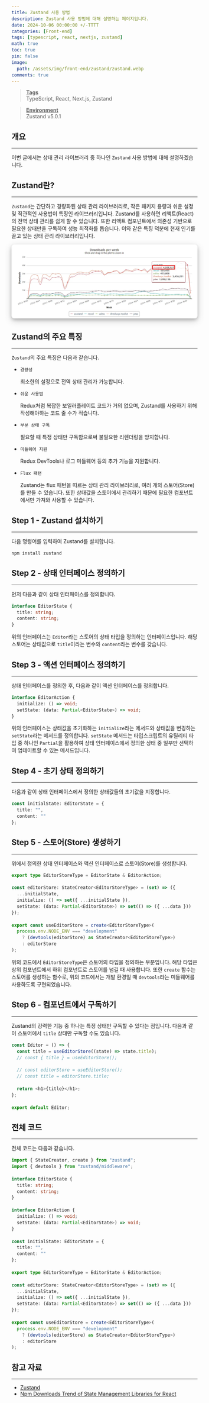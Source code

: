 ```yaml
---
title: Zustand 사용 방법
description: Zustand 사용 방법에 대해 설명하는 페이지입니다.
date: 2024-10-06 00:00:00 +/-TTTT
categories: [Front-end]
tags: [typescript, react, nextjs, zustand]
math: true
toc: true
pin: false
image:
  path: /assets/img/front-end/zustand/zustand.webp
comments: true
---
```


<blockquote class="prompt-info"><p><strong><u>Tags</u></strong> <br />
TypeScript, React, Next.js, Zustand</p></blockquote>

<blockquote class="prompt-info"><p><strong><u>Environment</u></strong> <br />
Zustand v5.0.1 </p></blockquote>

## 개요

<hr />

이번 글에서는 상태 관리 라이브러리 중 하나인 `Zustand` 사용 방법에 대해 설명하겠습니다.

## Zustand란?

<hr />

`Zustand`는 간단하고 경량화된 상태 관리 라이브러리로, 작은 패키지 용량과 쉬운 설정 및 직관적인 사용법이 특징인 라이브러리입니다. Zustand를 사용하면 리액트(React)의 전역 상태 관리를 쉽게 할 수 있습니다. 또한 리액트 컴포넌트에서 의존성 기반으로 필요한 상태만을 구독하여 성능 최적화를 돕습니다. 이와 같은 특징 덕분에 현재 인기를 끌고 있는 상태 관리 라이브러리입니다.

<img src="/assets/img/front-end/zustand/pic1.webp" alt="pic1" style="box-shadow: 0 4px 8px 0 rgba(0, 0, 0, 0.2), 0 6px 20px 0 rgba(0, 0, 0, 0.19); border-radius: 0.5rem"/>

## Zustand의 주요 특징

<hr />

`Zustand`의 주요 특징은 다음과 같습니다.

- `경량성`

  최소한의 설정으로 전역 상태 관리가 가능합니다.

- `쉬운 사용법`

  Redux처럼 복잡한 보일러플레이트 코드가 거의 없으며, Zustand를 사용하기 위해 작성해야하는 코드 줄 수가 적습니다.

- `부분 상태 구독`

  필요할 때 특정 상태만 구독함으로써 불필요한 리렌더링을 방지합니다.

- `미들웨어 지원`

  Redux DevTools나 로그 미들웨어 등의 추가 기능을 지원합니다.

- `Flux 패턴`

  Zustand는 flux 패턴을 따르는 상태 관리 라이브러리로, 여러 개의 스토어(Store)를 만들 수 있습니다. 또한 상태값을 스토어에서 관리하기 때문에 필요한 컴포넌트에서만 가져와 사용할 수 있습니다.

## Step 1 - Zustand 설치하기

<hr />

다음 명령어를 입력하여 Zustand를 설치합니다.

```bash
npm install zustand
```

## Step 2 - 상태 인터페이스 정의하기

<hr />

먼저 다음과 같이 상태 인터페이스를 정의합니다.

```typescript
interface EditorState {
  title: string;
  content: string;
}
```

위의 인터페이스는 `Editor`라는 스토어의 상태 타입을 정의하는 인터페이스입니다. 해당 스토어는 상태값으로 `title`이라는 변수와 `content`라는 변수를 갖습니다.

## Step 3 - 액션 인터페이스 정의하기

<hr />

상태 인터페이스를 정의한 후, 다음과 같이 액션 인터페이스를 정의합니다.

```typescript
interface EditorAction {
  initialize: () => void;
  setState: (data: Partial<EditorState>) => void;
}
```

위의 인터페이스는 상태값을 초기화하는 `initialize`라는 메서드와 상태값을 변경하는 `setState`라는 메서드를 정의합니다. `setState` 메서드는 타입스크립트의 유틸리티 타입 중 하나인 `Partial`을 활용하여 상태 인터페이스에서 정의한 상태 중 일부만 선택하여 업데이트할 수 있는 메서드입니다.

## Step 4 - 초기 상태 정의하기

<hr />

다음과 같이 상태 인터페이스에서 정의한 상태값들의 초기값을 지정합니다.

```typescript
const initialState: EditorState = {
  title: "",
  content: ""
};
```

## Step 5 - 스토어(Store) 생성하기

<hr />

위에서 정의한 상태 인터페이스와 액션 인터페이스로 스토어(Store)를 생성합니다.

```typescript
export type EditorStoreType = EditorState & EditorAction;

const editorStore: StateCreator<EditorStoreType> = (set) => ({
  ...initialState,
  initialize: () => set({ ...initialState }),
  setState: (data: Partial<EditorState>) => set(() => ({ ...data }))
});

export const useEditorStore = create<EditorStoreType>(
  process.env.NODE_ENV === "development"
    ? (devtools(editorStore) as StateCreator<EditorStoreType>)
    : editorStore
);
```

위의 코드에서 `EditorStoreType`은 스토어의 타입을 정의하는 부분입니다. 해당 타입은 상위 컴포넌트에서 하위 컴포넌트로 스토어를 넘길 때 사용합니다. 또한 `create` 함수는 스토어를 생성하는 함수로, 위의 코드에서는 개발 환경일 때 `devtools`라는 미들웨어를 사용하도록 구현되었습니다.

## Step 6 - 컴포넌트에서 구독하기

<hr />

Zustand의 강력한 기능 중 하나는 특정 상태만 구독할 수 있다는 점입니다. 다음과 같이 스토어에서 `title` 상태만 구독할 수도 있습니다.

```typescript
const Editor = () => {
  const title = useEditorStore((state) => state.title);
  // const { title } = useEditorStore();

  // const editorStore = useEditorStore();
  // const title = editorStore.title;

  return <h1>{title}</h1>;
};

export default Editor;
```

## 전체 코드

<hr />

전체 코드는 다음과 같습니다.

```typescript
import { StateCreator, create } from "zustand";
import { devtools } from "zustand/middleware";

interface EditorState {
  title: string;
  content: string;
}

interface EditorAction {
  initialize: () => void;
  setState: (data: Partial<EditorState>) => void;
}

const initialState: EditorState = {
  title: "",
  content: ""
};

export type EditorStoreType = EditorState & EditorAction;

const editorStore: StateCreator<EditorStoreType> = (set) => ({
  ...initialState,
  initialize: () => set({ ...initialState }),
  setState: (data: Partial<EditorState>) => set(() => ({ ...data }))
});

export const useEditorStore = create<EditorStoreType>(
  process.env.NODE_ENV === "development"
    ? (devtools(editorStore) as StateCreator<EditorStoreType>)
    : editorStore
);
```

## 참고 자료

<hr />

- <a href="https://zustand-demo.pmnd.rs/" target="_blank">Zustand</a>
- <a href="https://npm-stat.com/charts.html?package=zustand&package=jotai&package=valtio&package=%40reduxjs%2Ftoolkit&package=recoil" target="_blank">Npm Downloads Trend of State Management Libraries for React</a>
